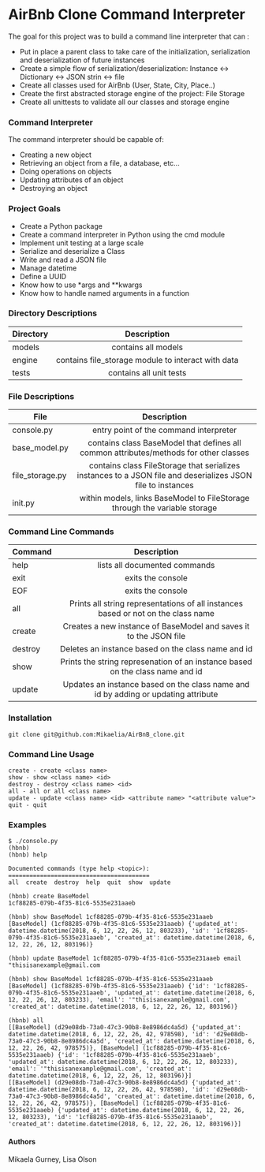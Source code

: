 # AirBnb Clone Command Interpreter
The goal for this project was to build a command line interpreter that can :
- Put in place a parent class to take care of the initialization, serialization and deserialization of future instances
- Create a simple flow of serialization/deserialization: Instance <-> Dictionary <-> JSON strin <-> file
- Create all classes used for AirBnb (User, State, City, Place..) 
- Create the first abstracted storage engine of the project: File Storage
- Create all unittests to validate all our classes and storage engine

### Command Interpreter
The command interpreter should be capable of:
- Creating a new object
- Retrieving an object from a file, a database, etc...
- Doing operations on objects
- Updating attributes of an object
- Destroying an object

### Project Goals
- Create a Python package
- Create a command interpreter in Python using the cmd module
- Implement unit testing at a large scale
- Serialize and deserialize a Class
- Write and read a JSON file
- Manage datetime
- Define a UUID
- Know how to use \*args and \*\*kwargs
- Know how to handle named arguments in a function

### Directory Descriptions
| Directory | Description |
| ------------- |:-------------:|
| models | contains all models |
| engine | contains file_storage module to interact with data |
| tests | contains all unit tests |

### File Descriptions
| File | Description |
| ------------- |:-------------:|
| console.py | entry point of the command interpreter |
| base_model.py | contains class BaseModel that defines all common attributes/methods for other classes |
| file_storage.py | contains class FileStorage that serializes instances to a JSON file and deserializes JSON file to instances|
| init.py | within models, links BaseModel to FileStorage through the variable storage |

### Command Line Commands
| Command | Description |
| ------------- |:-------------:|
| help | lists all documented commands |
| exit | exits the console |
| EOF | exits the console |
| all | Prints all string representations of all instances based or not on the class name |
| create | Creates a new instance of BaseModel and saves it to the JSON file |
| destroy | Deletes an instance based on the class name and id |
| show | Prints the string represenation of an instance based on the class name and id |
| update | Updates an instance based on the class name and id by adding or updating attribute |

### Installation
``` ./hsh
git clone git@github.com:Mikaelia/AirBnB_clone.git
```

### Command Line Usage
``` ./hsh
create - create <class name>
show - show <class name> <id>
destroy - destroy <class name> <id>
all - all or all <class name>
update - update <class name> <id> <attribute name> "<attribute value">
quit - quit
```

### Examples
``` ./hsh
$ ./console.py
(hbnb) 
(hbnb) help

Documented commands (type help <topic>):
========================================
all  create  destroy  help  quit  show  update

(hbnb) create BaseModel
1cf88285-079b-4f35-81c6-5535e231aaeb

(hbnb) show BaseModel 1cf88285-079b-4f35-81c6-5535e231aaeb
[BaseModel] (1cf88285-079b-4f35-81c6-5535e231aaeb) {'updated_at': datetime.datetime(2018, 6, 12, 22, 26, 12, 803233), 'id': '1cf88285-079b-4f35-81c6-5535e231aaeb', 'created_at': datetime.datetime(2018, 6, 12, 22, 26, 12, 803196)}

(hbnb) update BaseModel 1cf88285-079b-4f35-81c6-5535e231aaeb email "thisisanexample@gmail.com

(hbnb) show BaseModel 1cf88285-079b-4f35-81c6-5535e231aaeb
[BaseModel] (1cf88285-079b-4f35-81c6-5535e231aaeb) {'id': '1cf88285-079b-4f35-81c6-5535e231aaeb', 'updated_at': datetime.datetime(2018, 6, 12, 22, 26, 12, 803233), 'email': '"thisisanexample@gmail.com', 'created_at': datetime.datetime(2018, 6, 12, 22, 26, 12, 803196)}

(hbnb) all
[[BaseModel] (d29e08db-73a0-47c3-90b8-8e8986dc4a5d) {'updated_at': datetime.datetime(2018, 6, 12, 22, 26, 42, 978598), 'id': 'd29e08db-73a0-47c3-90b8-8e8986dc4a5d', 'created_at': datetime.datetime(2018, 6, 12, 22, 26, 42, 978575)}, [BaseModel] (1cf88285-079b-4f35-81c6-5535e231aaeb) {'id': '1cf88285-079b-4f35-81c6-5535e231aaeb', 'updated_at': datetime.datetime(2018, 6, 12, 22, 26, 12, 803233), 'email': '"thisisanexample@gmail.com', 'created_at': datetime.datetime(2018, 6, 12, 22, 26, 12, 803196)}]
[[BaseModel] (d29e08db-73a0-47c3-90b8-8e8986dc4a5d) {'updated_at': datetime.datetime(2018, 6, 12, 22, 26, 42, 978598), 'id': 'd29e08db-73a0-47c3-90b8-8e8986dc4a5d', 'created_at': datetime.datetime(2018, 6, 12, 22, 26, 42, 978575)}, [BaseModel] (1cf88285-079b-4f35-81c6-5535e231aaeb) {'updated_at': datetime.datetime(2018, 6, 12, 22, 26, 12, 803233), 'id': '1cf88285-079b-4f35-81c6-5535e231aaeb', 'created_at': datetime.datetime(2018, 6, 12, 22, 26, 12, 803196)}]
```

#### Authors
Mikaela Gurney, Lisa Olson
